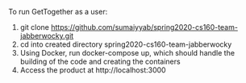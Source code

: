 To run GetTogether as a user:

1. git clone https://github.com/sumaiyyab/spring2020-cs160-team-jabberwocky.git
2. cd into created directory spring2020-cs160-team-jabberwocky
3. Using Docker, run docker-compose up, which should handle the building of the code and creating the containers
4. Access the product at http://localhost:3000
